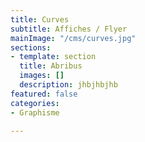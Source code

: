 ```yaml
---
title: Curves
subtitle: Affiches / Flyer
mainImage: "/cms/curves.jpg"
sections:
- template: section
  title: Abribus
  images: []
  description: jhbjhbjhb
featured: false
categories:
- Graphisme

---
```

